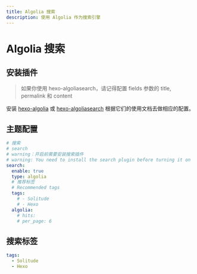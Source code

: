 ```yaml
---
title: Algolia 搜索
description: 使用 Algolia 作为搜索引擎
---
```


# Algolia 搜索

## 安装插件

> 如果你使用 hexo-algoliasearch，请记得配置 fields 参数的 title, permalink 和 content

安装 [hexo-algolia](https://github.com/oncletom/hexo-algolia) 或 [hexo-algoliasearch](https://github.com/LouisBarranqueiro/hexo-algoliasearch) 根据它们的使用文档去做相应的配置。

## 主题配置

```yaml
# 搜索
# search
# warning：开启前需要安装搜索插件
# warning: You need to install the search plugin before turning it on
search:
  enable: true
  type: algolia
  # 推荐标签
  # Recommended tags
  tags:
    # - Solitude
    # - Hexo
  algolia:
    # hits:
    # per_page: 6
```

## 搜索标签

```yaml
tags:
  - Solitude
  - Hexo
```